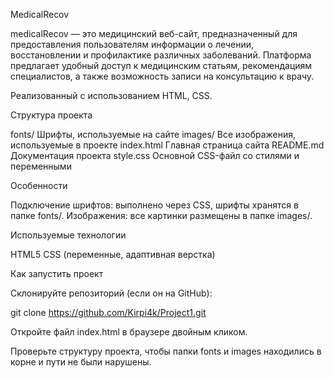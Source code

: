 MedicalRecov

medicalRecov — это медицинский веб-сайт, предназначенный для предоставления пользователям информации о лечении, восстановлении и профилактике различных заболеваний. Платформа предлагает удобный доступ к медицинским статьям, рекомендациям специалистов, а также возможность записи на консультацию к врачу. 

Реализованный с использованием HTML, CSS.


Структура проекта

fonts/                 Шрифты, используемые на сайте
images/                Все изображения, используемые в проекте
index.html             Главная страница сайта
README.md              Документация проекта
style.css              Основной CSS-файл со стилями и переменными


Особенности

Подключение шрифтов: выполнено через CSS, шрифты хранятся в папке fonts/.
Изображения: все картинки размещены в папке images/.


Используемые технологии

HTML5
CSS (переменные, адаптивная верстка)


Как запустить проект

Склонируйте репозиторий (если он на GitHub):

git clone https://github.com/Kirpi4k/Project1.git

Откройте файл index.html в браузере двойным кликом.

Проверьте структуру проекта, чтобы папки fonts и images находились в корне и пути не были нарушены.